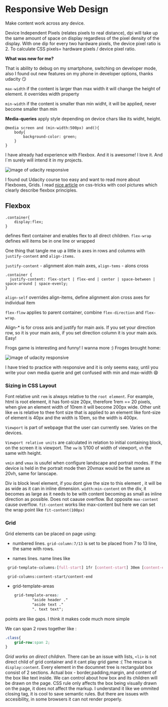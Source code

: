 # Responsive Web Design
Make content work across any device.

 Device Independent Pixels (relates pixels to real distance), dpi will take up the same amount of space on display regardless of the pixel density of the display. With one dip for every two hardware pixels, the device pixel ratio is 2.
To calculate CSS pixels= hardware pixels / device pixel ratio. 

**What was new for me?**

That is ability to debug on my smartphone, switching on developer mode, also I found out new features on my phone in developer options, thanks udacity :smirk:

`max-width` if the content is larger than max width it will change the height of element. it overrides width property

`min-width` if the content is smaller than min widht, it will be applied, never become smaller than min
 
 **Media-queries** apply style depending on device chars like its widht, height.

 ```
 @media screen and (min-width:500px) and(){
     body{
         background-color: green;
     }
 }
 ```
 I have already had experience with Flexbox. And it is awesome! I love it. And I`m surely will intend it in my projects.

![image of udacity responsive](https://github.com/yulyasystem/kottans-frontend/blob/master/4%20task_responsive_web_design/web-responsive-udacity.png)

 I found out Udacity course too easy and want to read more about Flexboxes, Grids. I read [nice article](https://css-tricks.com/snippets/css/a-guide-to-flexbox/) on css-tricks with cool pictures which clearly describe flexbox principles. 
## Flexbox

```
.container{
    display:flex;
}
```
defines flext container and enables flex to all direct children. `flex-wrap` defines will items be in one line or wrapped

One thing that tangle me up a little is axes in rows and columns with `justify-content` and `align-items`. 

`justify-content` - alignment alon main axes, `align-tems` - alons cross 

```
.container {
  justify-content: flex-start | flex-end | center | space-between | space-around | space-evenly;
}
```
`align-self` overrides align-items, define alignment alon cross axes for individual item

`flex-flow` applies to parent container, combine `flex-direction` and `flex-wrap`.

Align-* is for cross axis and justify for main axis. If you set your direction row, so it is your main axis, if you set direction column it is your main axis. Easy! 

Frogs game is interesting and funny! I wanna more :) Froges brought home:

![image of udacity responsive](https://github.com/yulyasystem/kottans-frontend/blob/master/4%20task_responsive_web_design/froggy.png) 

I have tried to practice with responsive and it is only seems easy, until you write your own media querie and get confused with min and max-width :smile: 

### Sizing in CSS Layout

Font relative unit `rem` is always relative to the `root element`. For example, html is root element, it has font-size 20px, therefore 1rem == 20 pixels, when give an element width of 10rem it will become 200px wide. Other unit like `em` is relative to thee font size that is applied to an element  like font-size of element is 40px and the width is 10em, so the width is 400px. 

`Viewport` is part of webpage that the user can currently see.  Varies on the devices.

`Viewport relative units` are calculated in relation to initial containing block, on the screen it is viewport. The `vw` is 1/100 of width of viewport, `vh` the same with height. 

`vmin` and `vmax` is usufel when configure landscape and portrait modes. If the device is held in the portrait mode then 20vmax would be the same as 20vh, same for lanscape.

Div  is block level element, if you dont give the size to this element , it will be as wide as it can in inline dimension. `width:min-content` on the div, it becomes as large as it needs to be with content becoming as small as inline direction as possible. Does not caause overflow. But opposite  `max-content` cause overflow. `fit-content` works like max-content but here we can set the wrap point like `fit-content(100px)`

### Grid
Grid elements can be placed on page using:
 * numbered lines. `grid-column:7/13` is set to be placed from 7 to 13 line, the same with rows. 

 * names lines. name lines like 
 ```css
  grid-template-columns:[full-start] 1fr [content-start] 30em [content-end]1fr [full-end];   
 ```  
  ` grid-columns:content-start/content-end`
  * grid-template-areas
```css
    grid-template-areas: 
            "aside header ."
            "aside text ."
            ". text text";
  ```
  points are like gaps. I think it makes code much more simple

We can span 2 rows together like :
 ```css
 .class{
     grid-row:span 2;
 }
```

*Grid works on direct children*. There can be an issue with lists, `<li>` is not direct child of grid container and it cant play grid game :(  The rescue is `display:content`. Every element in the documnet tree is rectangulat box consist of 2 sections. Actual box - border,padding,margin, and content of the box like text inside. We can control about how box and its children will be drawn on the page. CSS rule only affects the box being visually drawn on the page, it does not affect the markup. I understand it like we ommited closing tag, it is cool to save semantic rules. But there are issues with accesibility, in some browsers it can not render properly.





